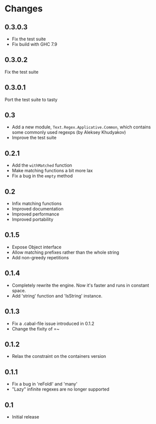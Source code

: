 Changes
=======

0.3.0.3
-------

* Fix the test suite
* Fix build with GHC 7.9

0.3.0.2
-------

Fix the test suite

0.3.0.1
-------

Port the test suite to tasty

0.3
---
* Add a new module, `Text.Regex.Applicative.Common`, which contains some
  commonly used regexps (by Aleksey Khudyakov)
* Improve the test suite

0.2.1
-----
* Add the `withMatched` function
* Make matching functions a bit more lax
* Fix a bug in the `empty` method

0.2
---
* Infix matching functions
* Improved documentation
* Improved performance
* Improved portability

0.1.5
-----
* Expose Object interface
* Allow matching prefixes rather than the whole string
* Add non-greedy repetitions

0.1.4
-----
* Completely rewrite the engine. Now it's faster and runs in constant space.
* Add 'string' function and 'IsString' instance.

0.1.3
-----
* Fix a .cabal-file issue introduced in 0.1.2
* Change the fixity of =~

0.1.2
-----
* Relax the constraint on the containers version

0.1.1
---
* Fix a bug in 'reFoldl' and 'many'
* "Lazy" infinite regexes are no longer supported

0.1
---
* Initial release
